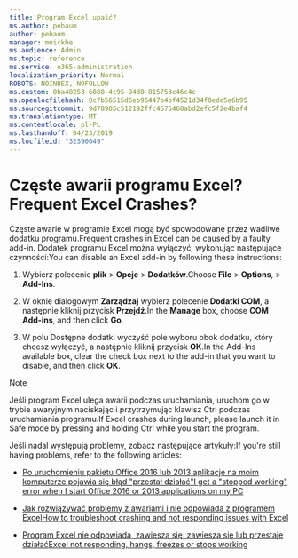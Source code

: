 ```yaml
---
title: Program Excel upaść?
ms.author: pebaum
author: pebaum
manager: mnirkhe
ms.audience: Admin
ms.topic: reference
ms.service: o365-administration
localization_priority: Normal
ROBOTS: NOINDEX, NOFOLLOW
ms.custom: 0ba48253-6088-4c95-94d8-815753c46c4c
ms.openlocfilehash: 8c7b56515d6eb96447b4bf4521d34f0ede5e6b95
ms.sourcegitcommit: 9d78905c512192ffc4675468abd2efc5f2e4baf4
ms.translationtype: MT
ms.contentlocale: pl-PL
ms.lasthandoff: 04/23/2019
ms.locfileid: "32390049"
---
```

# <a name="frequent-excel-crashes"></a><span data-ttu-id="9e00f-102">Częste awarii programu Excel?</span><span class="sxs-lookup"><span data-stu-id="9e00f-102">Frequent Excel Crashes?</span></span>

<span data-ttu-id="9e00f-103">Częste awarie w programie Excel mogą być spowodowane przez wadliwe dodatku programu.</span><span class="sxs-lookup"><span data-stu-id="9e00f-103">Frequent crashes in Excel can be caused by a faulty add-in.</span></span> <span data-ttu-id="9e00f-104">Dodatek programu Excel można wyłączyć, wykonując następujące czynności:</span><span class="sxs-lookup"><span data-stu-id="9e00f-104">You can disable an Excel add-in by following these instructions:</span></span>
  
1. <span data-ttu-id="9e00f-105">Wybierz polecenie **plik** \> **Opcje** \> **Dodatków**.</span><span class="sxs-lookup"><span data-stu-id="9e00f-105">Choose **File** \> **Options**, \> **Add-Ins**.</span></span>
    
2. <span data-ttu-id="9e00f-106">W oknie dialogowym **Zarządzaj** wybierz polecenie **Dodatki COM**, a następnie kliknij przycisk **Przejdź**.</span><span class="sxs-lookup"><span data-stu-id="9e00f-106">In the **Manage** box, choose **COM Add-ins**, and then click **Go**.</span></span>
    
3. <span data-ttu-id="9e00f-107">W polu Dostępne dodatki wyczyść pole wyboru obok dodatku, który chcesz wyłączyć, a następnie kliknij przycisk **OK**.</span><span class="sxs-lookup"><span data-stu-id="9e00f-107">In the Add-Ins available box, clear the check box next to the add-in that you want to disable, and then click **OK**.</span></span>
    
> [!NOTE]
> <span data-ttu-id="9e00f-108">Jeśli program Excel ulega awarii podczas uruchamiania, uruchom go w trybie awaryjnym naciskając i przytrzymując klawisz Ctrl podczas uruchamiania programu.</span><span class="sxs-lookup"><span data-stu-id="9e00f-108">If Excel crashes during launch, please launch it in Safe mode by pressing and holding Ctrl while you start the program.</span></span> 
  
<span data-ttu-id="9e00f-109">Jeśli nadal występują problemy, zobacz następujące artykuły:</span><span class="sxs-lookup"><span data-stu-id="9e00f-109">If you're still having problems, refer to the following articles:</span></span>
  
- [<span data-ttu-id="9e00f-110">Po uruchomieniu pakietu Office 2016 lub 2013 aplikacje na moim komputerze pojawia się błąd "przestał działać"</span><span class="sxs-lookup"><span data-stu-id="9e00f-110">I get a "stopped working" error when I start Office 2016 or 2013 applications on my PC</span></span>](https://support.office.com/article/52bd7985-4e99-4a35-84c8-2d9b8301a2fa.aspx)
    
- [<span data-ttu-id="9e00f-111">Jak rozwiązywać problemy z awariami i nie odpowiada z programem Excel</span><span class="sxs-lookup"><span data-stu-id="9e00f-111">How to troubleshoot crashing and not responding issues with Excel</span></span>](https://support.microsoft.com/help/2758592/how-to-troubleshoot-crashing-and-not-responding-issues-with-excel)
    
- [<span data-ttu-id="9e00f-112">Program Excel nie odpowiada, zawiesza się, zawiesza się lub przestaje działać</span><span class="sxs-lookup"><span data-stu-id="9e00f-112">Excel not responding, hangs, freezes or stops working</span></span>](https://support.office.com/article/37e7d3c9-9e84-40bf-a805-4ca6853a1ff4.aspx)
    
